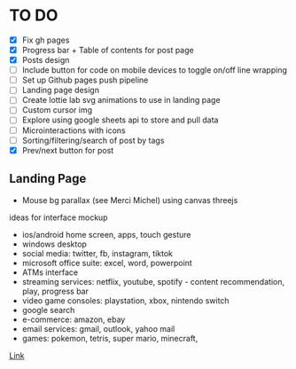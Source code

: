 # TO DO

- [x] Fix gh pages
- [x] Progress bar + Table of contents for post page
- [x] Posts design
- [ ] Include button for code on mobile devices to toggle on/off line wrapping
- [ ] Set up Github pages push pipeline
- [ ] Landing page design
- [ ] Create lottie lab svg animations to use in landing page
- [ ] Custom cursor img
- [ ] Explore using google sheets api to store and pull data
- [ ] Microinteractions with icons
- [ ] Sorting/filtering/search of post by tags
- [x] Prev/next button for post

## Landing Page

- Mouse bg parallax (see Merci Michel) using canvas threejs

ideas for interface mockup

- ios/android home screen, apps, touch gesture
- windows desktop
- social media: twitter, fb, instagram, tiktok
- microsoft office suite: excel, word, powerpoint
- ATMs interface
- streaming services: netflix, youtube, spotify - content recommendation, play, progress bar
- video game consoles: playstation, xbox, nintendo switch
- google search
- e-commerce: amazon, ebay
- email services: gmail, outlook, yahoo mail
- games: pokemon, tetris, super mario, minecraft,

[Link](https://michaelyql.github.io/gh-pages/)
